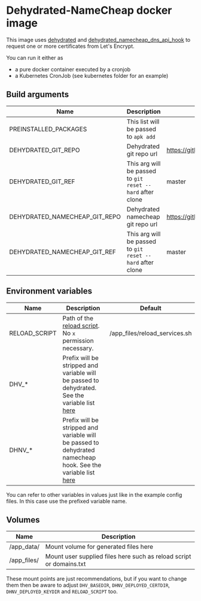 # Dehydrated-NameCheap docker image

This image uses [dehydrated](https://github.com/lukas2511/dehydrated) and [dehydrated_namecheap_dns_api_hook](https://github.com/wdouglascampbell/dehydrated_namecheap_dns_api_hook) to request one or more certificates from Let's Encrypt.

You can run it either as
- a pure docker container executed by a cronjob
- a Kubernetes CronJob (see kubernetes folder for an example)

## Build arguments

| Name | Description | Default |
|--|--|--|
| PREINSTALLED_PACKAGES | This list will be passed to `apk add` | |
| DEHYDRATED_GIT_REPO | Dehydrated git repo url | https://github.com/lukas2511/dehydrated.git |
| DEHYDRATED_GIT_REF | This arg will be passed to `git reset --hard` after clone | master |
| DEHYDRATED_NAMECHEAP_GIT_REPO | Dehydrated namecheap git repo url | https://github.com/wdouglascampbell/dehydrated_namecheap_dns_api_hook.git |
| DEHYDRATED_NAMECHEAP_GIT_REF | This arg will be passed to `git reset --hard` after clone | master |

## Environment variables

| Name | Description | Default |
|--|--|--|
| RELOAD_SCRIPT | Path of the [reload script](https://github.com/wdouglascampbell/dehydrated_namecheap_dns_api_hook/blob/master/reload_services.sh). No `x` permission necessary. | /app_files/reload_services.sh |
| DHV_* | Prefix will be stripped and variable will be passed to dehydrated. See the variable list [here](https://github.com/lukas2511/dehydrated/blob/master/docs/examples/config) | |
| DHNV_* | Prefix will be stripped and variable will be passed to dehydrated namecheap hook. See the variable list [here](https://github.com/wdouglascampbell/dehydrated_namecheap_dns_api_hook/blob/master/config) | |

You can refer to other variables in values just like in the example config files. In this case use the prefixed variable name.

## Volumes

| Name | Description
|--|--|
| /app_data/ | Mount volume for generated files here |
| /app_files/ | Mount user supplied files here such as reload script or domains.txt |

These mount points are just recommendations, but if you want to change them then be aware to adjust `DHV_BASEDIR`, `DHNV_DEPLOYED_CERTDIR`, `DHNV_DEPLOYED_KEYDIR` and `RELOAD_SCRIPT` too.

